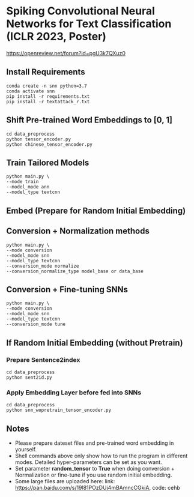 # Spiking Convolutional Neural Networks for Text Classification (ICLR 2023, Poster)

https://openreview.net/forum?id=pgU3k7QXuz0

## Install Requirements

```shell
conda create -n snn python=3.7
conda activate snn
pip install -r requirements.txt
pip install -r textattack_r.txt
```

## Shift Pre-trained Word Embeddings to [0, 1]

```shell
cd data_preprocess
python tensor_encoder.py
python chinese_tensor_encoder.py
```

## Train Tailored Models

```shell
python main.py \
--mode train 
--model_mode ann 
--model_type textcnn
```

## Embed (Prepare for Random Initial Embedding)

## Conversion + Normalization methods

```shell
python main.py \
--mode conversion
--model_mode snn
--model_type textcnn
--conversion_mode normalize
--conversion_normalize_type model_base or data_base
```

## Conversion + Fine-tuning SNNs

```shell
python main.py \
--mode conversion
--model_mode snn
--model_type textcnn
--conversion_mode tune
```

## If Random Initial Embedding (without Pretrain)

### Prepare Sentence2index

```shell
cd data_preprocess
python sent2id.py
```

### Apply Embedding Layer before fed into SNNs

```shell
cd data_preprocess
python snn_wopretrain_tensor_encoder.py
```

## Notes

- Please prepare dateset files and pre-trained word embedding in yourself.
- Shell commands above only show how to run the program in different modes. Detailed hyper-parameters can be set as you want.
- Set parameter **random_tensor** to **True** when doing conversion + Normalization or fine-tune if you use random initial embedding.
- Some large files are uploaded here: link: https://pan.baidu.com/s/19l81POzDUj4mBAmncCGkiA, code: cehb
